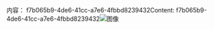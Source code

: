 <span data-ttu-id="b0915-101">内容： f7b065b9-4de6-41cc-a7e6-4fbbd8239432</span><span class="sxs-lookup"><span data-stu-id="b0915-101">Content: f7b065b9-4de6-41cc-a7e6-4fbbd8239432</span></span>![图像](a0a76bfb-0dc4-4d20-bd69-6f19475b528f.png)
